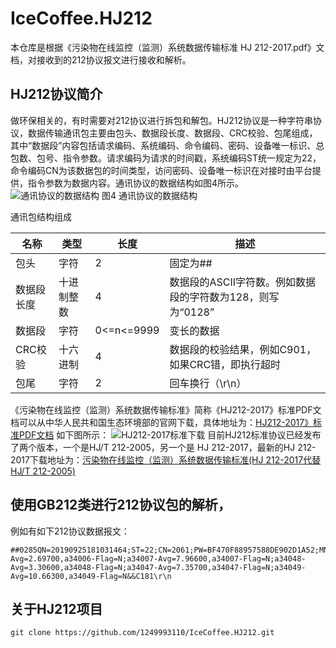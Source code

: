 # IceCoffee.HJ212
本仓库是根据《污染物在线监控（监测）系统数据传输标准 HJ 212-2017.pdf》文档，对接收到的212协议报文进行接收和解析。

## HJ212协议简介
   做环保相关的，有时需要对212协议进行拆包和解包。HJ212协议是一种字符串协议，数据传输通讯包主要由包头、数据段长度、数据段、CRC校验、包尾组成，其中“数据段”内容包括请求编码、系统编码、命令编码、密码、设备唯一标识、总包数、包号、指令参数。请求编码为请求的时间戳，系统编码ST统一规定为22，命令编码CN为该数据包的时间类型，访问密码、设备唯一标识在对接时由平台提供，指令参数为数据内容。通讯协议的数据结构如图4所示。
   ![通讯协议的数据结构](https://img-blog.csdnimg.cn/20200916142446329.png)
图4 通讯协议的数据结构

通讯包结构组成

名称	| 类型	| 长度	| 描述
-------- | ----- | -------- | -----
包头 |	字符 | 	2	| 固定为##
数据段长度	| 十进制整数	| 4	|  数据段的ASCII字符数。例如数据段的字符数为128，则写为“0128”
数据段	| 字符	| 0<=n<=9999	|变长的数据
CRC校验	| 十六进制	| 4	| 数据段的校验结果，例如C901，如果CRC错，即执行超时
包尾	| 字符	| 2	| 回车换行（\r\n）
   
《污染物在线监控（监测）系统数据传输标准》简称《HJ212-2017》标准PDF文档可以从中华人民共和国生态环境部的官网下载，具体地址为：[HJ212-2017》标准PDF文档](http://www.mee.gov.cn/ywgz/fgbz/bz/bzwb/other/qt/201706/t20170608_415697.shtml)
如下图所示：
![HJ212-2017标准下载](https://img-blog.csdnimg.cn/20210114131232146.png)
目前HJ212标准协议已经发布了两个版本，一个是HJ/T 212-2005，另一个是 HJ 212-2017，最新的HJ 212-2017下载地址为：[污染物在线监控（监测）系统数据传输标准(HJ 212-2017代替HJ/T 212-2005)](http://www.mee.gov.cn/ywgz/fgbz/bz/bzwb/other/qt/201706/W020170608577218811635.pdf)

## 使用GB212类进行212协议包的解析，
例如有如下212协议数据报文：
```212
##0285QN=20190925181031464;ST=22;CN=2061;PW=BF470F88957588DE902D1A52;MN=Z13401000010301;Flag=5;CP=&&DataTime=20190924220000;a34006-Avg=2.69700,a34006-Flag=N;a34007-Avg=7.96600,a34007-Flag=N;a34048-Avg=3.30600,a34048-Flag=N;a34047-Avg=7.35700,a34047-Flag=N;a34049-Avg=10.66300,a34049-Flag=N&&C181\r\n
```

## 关于HJ212项目
```shell
git clone https://github.com/1249993110/IceCoffee.HJ212.git
```
